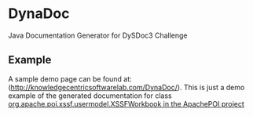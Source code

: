 # DynaDoc
Java Documentation Generator for DySDoc3 Challenge

## Example
A sample demo page can be found at: (http://knowledgecentricsoftwarelab.com/DynaDoc/). This is just a demo example of the generated documentation for class [org.apache.poi.xssf.usermodel.XSSFWorkbook in the ApachePOI project](https://github.com/apache/poi/blob/REL_3_17_FINAL/src/ooxml/java/org/apache/poi/xssf/usermodel/XSSFWorkbook.java)
